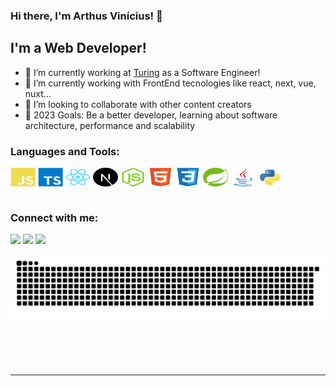 ### Hi there, I'm Arthus Vinícius! 👋

## I'm a Web Developer!

- 🔭 I’m currently working at [Turing][website2] as a Software Engineer!
- 🌱 I’m currently working with FrontEnd tecnologies like react, next, vue, nuxt...
- 👯 I’m looking to collaborate with other content creators
- 🥅 2023 Goals: Be a better developer, learning about software architecture, performance and scalability

### Languages and Tools:

<div>
  <img align="center" alt="Js" height="30" width="40" src="https://raw.githubusercontent.com/devicons/devicon/master/icons/javascript/javascript-plain.svg">
  <img align="center" alt="Ts" height="30" width="40" src="https://raw.githubusercontent.com/devicons/devicon/master/icons/typescript/typescript-plain.svg">
  <img align="center" alt="React" height="30" width="40" src="https://raw.githubusercontent.com/devicons/devicon/master/icons/react/react-original.svg">
  <img align="center" alt="NextJS" height="30" width="40" src="https://raw.githubusercontent.com/devicons/devicon/master/icons/nextjs/nextjs-original.svg">
  <img align="center" alt="NodeJS" height="30" width="40" src="https://raw.githubusercontent.com/devicons/devicon/master/icons/nodejs/nodejs-original.svg">
  <img align="center" alt="HTML" height="30" width="40" src="https://raw.githubusercontent.com/devicons/devicon/master/icons/html5/html5-original.svg">
  <img align="center" alt="CSS" height="30" width="40" src="https://raw.githubusercontent.com/devicons/devicon/master/icons/css3/css3-original.svg">
  <img align="center" alt="Spring" height="30" width="40" src="https://raw.githubusercontent.com/devicons/devicon/master/icons/spring/spring-original.svg">
  <img align="center" alt="Java" height="30" width="40" src="https://raw.githubusercontent.com/devicons/devicon/master/icons/java/java-original.svg">
  <img align="center" alt="Python" height="30" width="40" src="https://raw.githubusercontent.com/devicons/devicon/master/icons/python/python-original.svg">
</div>

<br />
  
### Connect with me:

<div>
  <a href="https://www.instagram.com/arthusvinicius/" target="_blank"><img src="https://img.shields.io/badge/-Instagram-%23E4405F?style=for-the-badge&logo=instagram&logoColor=white" target="_blank"></a>
  <a href = "mailto:arthusvinicius.dev@gmail.com"><img src="https://img.shields.io/badge/-Gmail-%23333?style=for-the-badge&logo=gmail&logoColor=white" target="_blank"></a>
  <a href="https://www.linkedin.com/in/arthus-vinicius-dev/" target="_blank"><img src="https://img.shields.io/badge/-LinkedIn-%230077B5?style=for-the-badge&logo=linkedin&logoColor=white" target="_blank"></a>
  
  ![Snake animation](https://github.com/arthus05/arthus05/blob/output/github-contribution-grid-snake.svg)
  
</div>

<br />

  
  
<br />
<br />

---


[visualstudio]: https://code.visualstudio.com/
[html5]: https://developer.mozilla.org/pt-BR/docs/Web/HTML/HTML5
[css]: https://developer.mozilla.org/pt-BR/docs/Web/CSS
[js]: https://developer.mozilla.org/pt-BR/docs/Web/JavaScript
[react]: https://pt-br.reactjs.org/
[node]: https://nodejs.org/en/
[mongodb]: https://www.mongodb.com/
[git]:https://git-scm.com/
[github]:https://github.com/
[website]: https://github.com/ceos-jr
[website2]: https://www.turing.com/
[twitter]: https://twitter.com/Arthus_Vinicius
[instagram]: https://www.instagram.com/arthusvinicius/?hl=pt-br
[linkedin]: https://www.linkedin.com/in/%C3%A1rthus-vin%C3%ADcius-cruz-de-moura-84790a125/
